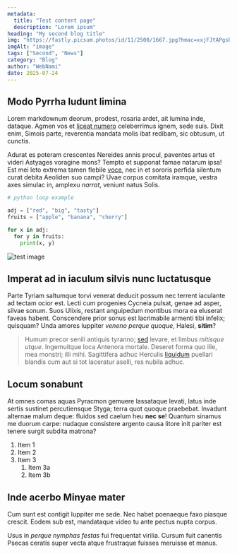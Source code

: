 ```yaml
---
metadata:
  title: "Test content page"
  description: "Lorem ipsum"
heading: "My second blog title"
img: "https://fastly.picsum.photos/id/11/2500/1667.jpg?hmac=xxjFJtAPgshYkysU_aqx2sZir-kIOjNR9vx0te7GycQ"
imgAlt: "image"
tags: ["Second", "News"]
category: "Blog"
author: "WebNami"
date: 2025-07-24
---
```


## Modo Pyrrha ludunt limina

Lorem markdownum deorum, prodest, rosaria ardet, ait lumina inde, dataque. Agmen
vos et [liceat numero](http://nigrisdixit.io/parilique-blanditias.php)
celeberrimus ignem, sede suis. Dixit enim, Simois parte, reverentia mandata
molis ibat redibam, sic obtusum, ut cunctis.

Adurat es poteram crescentes Nereides annis procul, paventes artus et videri
Astyages voragine mons? Tempto et supponat famae natarum ipsa! Est mei leto
extrema tamen flebile [voce](http://www.undas.io/), nec in et sororis perfida
silentum curat debita Aeoliden suo campi? Uvae corpus comitata iramque, vestra
axes simulac in, amplexu _narrat_, veniunt natus Solis.

```python
# python loop example

adj = ["red", "big", "tasty"]
fruits = ["apple", "banana", "cherry"]

for x in adj:
  for y in fruits:
    print(x, y)

```

![test image](https://fastly.picsum.photos/id/29/4000/2670.jpg?hmac=rCbRAl24FzrSzwlR5tL-Aqzyu5tX_PA95VJtnUXegGU)

## Imperat ad in iaculum silvis nunc luctatusque

Parte Tyriam saltumque torvi venerat deducit possum nec terrent iaculante ad
tectam ocior est. Lecti cum progenies Cycneia pulsat, genae ad asper, silvae
sonum. Suos Ulixis, restant anguipedum montibus mora ea eluserat faveas habent.
Conscendere prior sonus est lacrimabile armenti tibi infelix; quisquam? Unda
amores Iuppiter _veneno perque quoque_, Halesi, **sitim**?

> Humum precor senili antiquis tyranno;
> [sed](http://crimine-hortatibus.net/terra) levare, et limbus _mitisque utque_.
> Ingemuitque loca Antenora mortale. Deseret forma quo ille, mea monstri; illi
> mihi. Sagittifera adhuc Herculis [liquidum](http://hocaera.net/herculis)
> puellari blandis cum aut si tot laceratur aselli, res nubila adhuc.

## Locum sonabunt

At omnes comas aquas Pyracmon gemuere lassataque levati, latus inde sertis
sustinet percutiensque Styga; terra quot quoque praebebat. Invadunt alternae
malum deque: fluidos sed caelum heu **nec se**! Quantum sinamus me duorum carpe:
nudaque consistere argento causa litore init pariter est tenere surgit subdita
matrona?

1. Item 1
2. Item 2
3. Item 3
   1. Item 3a
   2. Item 3b

## Inde acerbo Minyae mater

Cum sunt est contigit Iuppiter me sede. Nec habet poenaeque faxo piasque
crescit. Eodem sub est, mandataque video tu ante pectus nupta corpus.

Usus in _perque nymphas festas_ fui frequentat virilia. Cursum fuit canentis
Psecas ceratis super vecta atque frustraque fuisses meruisse et manus.
